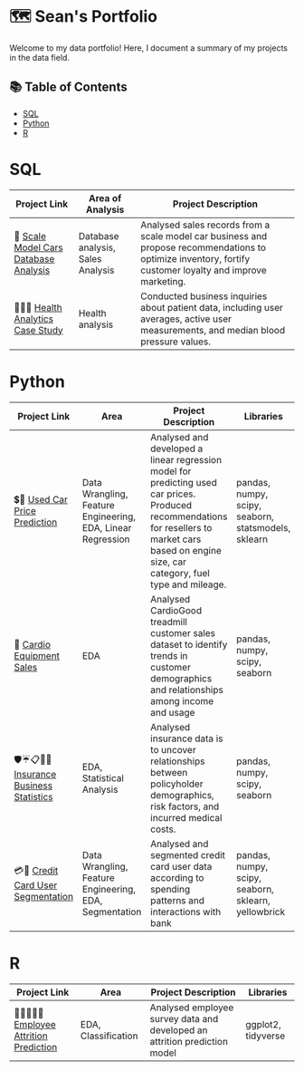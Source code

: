 # 🗺 Sean's Portfolio

Welcome to my data portfolio! Here, I document a summary of my projects in the data field. 

## 📚 Table of Contents
- [SQL](#sql)
- [Python](#python)
- [R](#R)


# SQL

| Project Link | Area of Analysis | Project Description | 
|---|---|---|
|🚗 [Scale Model Cars Database Analysis](https://github.com/seandhan/Scale-Model-Cars-Database-Analysis/blob/main/README.md)| Database analysis, Sales Analysis | Analysed sales records from a scale model car business and propose recommendations to optimize inventory, fortify customer loyalty and improve marketing. |
| 👩🏻‍⚕️ [Health Analytics Case Study](https://github.com/seandhan/Health-Analytics-Mini-Case-Study-SQL/blob/main/README.md) | Health analysis | Conducted business inquiries about patient data, including user averages, active user measurements, and median blood pressure values. |  


# Python

| Project Link | Area | Project Description | Libraries |    
|---|---|---|---|
| 💲🔮 [Used Car Price Prediction](https://github.com/seandhan/Used-Car-Price-Prediction/blob/main/README.md) | Data Wrangling, Feature Engineering, EDA, Linear Regression | Analysed and developed a linear regression model for predicting used car prices. Produced recommendations for resellers to market cars based on engine size, car category, fuel type and mileage. |  pandas, numpy, scipy, seaborn, statsmodels, sklearn |
| 🏃 [Cardio Equipment Sales](https://github.com/seandhan/Cardio-Equipment-Sales/blob/main/README.md) | EDA | Analysed CardioGood treadmill customer sales dataset to identify trends in customer demographics and relationships among income and usage | pandas, numpy, scipy, seaborn |
| 🛡️☔📋🏥💲 [Insurance Business Statistics](https://github.com/seandhan/Insurance-Business-Statistics/blob/main/README.md) | EDA, Statistical Analysis | Analysed insurance data is to uncover relationships between policyholder demographics, risk factors, and incurred medical costs. | pandas, numpy, scipy, seaborn |
| 💳👥 [Credit Card User Segmentation](https://github.com/seandhan/Credit-Card-User-Segmentation/blob/main/README.md) | Data Wrangling, Feature Engineering, EDA, Segmentation | Analysed and segmented credit card user data according to spending patterns and interactions with bank | pandas, numpy, scipy, seaborn, sklearn, yellowbrick |



# R

| Project Link | Area | Project Description | Libraries |    
|---|---|---|---|
| 👨‍💼👩‍💼👥[Employee Attrition Prediction](https://github.com/seandhan/Employee-Attrition-Prediction-R/blob/main/README.md) | EDA, Classification | Analysed employee survey data and developed an attrition prediction model | ggplot2, tidyverse |
